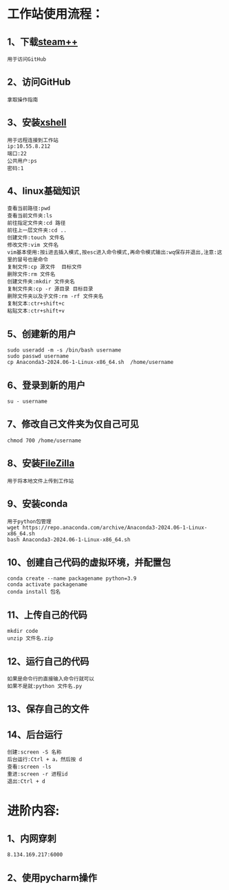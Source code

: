 # 工作站使用流程：
## 1、下载[steam++](https://steampp.net/)	
	用于访问GitHub
## 2、访问GitHub
	拿取操作指南
## 3、安装[xshell](https://www.xshell.com/zh/xshell/)
	用于远程连接到工作站
	ip:10.55.8.212
	端口:22
	公共用户:ps
	密码:1
## 4、linux基础知识
	查看当前路径:pwd
	查看当前文件夹:ls
	前往指定文件夹:cd 路径
	前往上一层文件夹:cd ..
	创建文件:touch 文件名
	修改文件:vim 文件名
	vim基本使用:按i进去插入模式,按esc进入命令模式,再命令模式输出:wq保存并退出,注意:这里的冒号也是命令
	复制文件:cp 源文件  目标文件
	删除文件:rm 文件名
	创建文件夹:mkdir 文件夹名
	复制文件夹:cp -r 源目录 目标目录
	删除文件夹以及子文件:rm -rf 文件夹名
	复制文本:ctr+shift+c
	粘贴文本:ctr+shift+v
## 5、创建新的用户
	sudo useradd -m -s /bin/bash username
	sudo passwd username
	cp Anaconda3-2024.06-1-Linux-x86_64.sh  /home/username
## 6、登录到新的用户
	su - username
## 7、修改自己文件夹为仅自己可见
	chmod 700 /home/username
## 8、安装[FileZilla](https://filezilla-project.org/)
	用于将本地文件上传到工作站
## 9、安装conda
	用于python包管理
	wget https://repo.anaconda.com/archive/Anaconda3-2024.06-1-Linux-x86_64.sh
	bash Anaconda3-2024.06-1-Linux-x86_64.sh
## 10、创建自己代码的虚拟环境，并配置包
	conda create --name packagename python=3.9
	conda activate packagename
	conda install 包名
## 11、上传自己的代码
	mkdir code
	unzip 文件名.zip
## 12、运行自己的代码
	如果是命令行的直接输入命令行就可以
	如果不是就:python 文件名.py
## 13、保存自己的文件
## 14、后台运行
	创建:screen -S 名称
	后台运行:Ctrl + a，然后按 d
	查看:screen -ls
	重进:screen -r 进程id
	退出:Ctrl + d
# 进阶内容:
## 1、内网穿刺
	8.134.169.217:6000
## 2、使用pycharm操作

